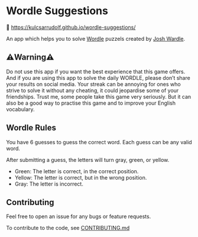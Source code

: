 # Wordle Suggestions

🔗 https://kulcsarrudolf.github.io/wordle-suggestions/

An app which helps you to solve [Wordle](https://www.nytimes.com/games/wordle/index.html) puzzels created by [Josh Wardle](https://twitter.com/powerlanguish).

## ⚠️Warning⚠️

Do not use this app if you want the best experience that this game offers. And if you are using this app to solve the daily WORDLE, please don’t share your results on social media. Your streak can be annoying for ones who strive to solve it without any cheating, it could jeopardise some of your friendships. Trust me, some people take this game very seriously. But it can also be a good way to practise this game and to improve your English vocabulary.

## Wordle Rules

You have 6 guesses to guess the correct word.
Each guess can be any valid word.

After submitting a guess, the letters will turn gray, green, or yellow.

- Green: The letter is correct, in the correct position.
- Yellow: The letter is correct, but in the wrong position.
- Gray: The letter is incorrect.

## Contributing

Feel free to open an issue for any bugs or feature requests.

To contribute to the code, see [CONTRIBUTING.md](https://github.com/kulcsarrudolf/wordle-suggestions/blob/master/CONTRIBUTING.md)
